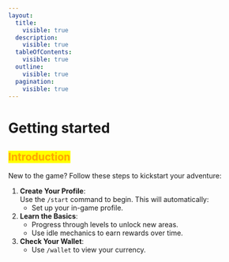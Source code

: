 ```yaml
---
layout:
  title:
    visible: true
  description:
    visible: true
  tableOfContents:
    visible: true
  outline:
    visible: true
  pagination:
    visible: true
---
```


# Getting started

## <mark style="color:orange;">**Introduction**</mark>

New to the game? Follow these steps to kickstart your adventure:

1. **Create Your Profile**:\
   Use the `/start` command to begin. This will automatically:
   * Set up your in-game profile.
2. **Learn the Basics**:
   * Progress through levels to unlock new areas.
   * Use idle mechanics to earn rewards over time.
3. **Check Your Wallet**:
   * Use `/wallet` to view your currency.

